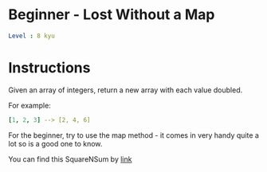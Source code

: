 # Beginner - Lost Without a Map

```yaml
Level : 8 kyu
```

# Instructions
Given an array of integers, return a new array with each value doubled.

For example:
```yaml
[1, 2, 3] --> [2, 4, 6]
```

For the beginner, try to use the map method - it comes in very handy quite a lot so is a good one to know.

You can find this SquareNSum by [link](https://www.codewars.com/kata/57f781872e3d8ca2a000007e/train/scala)